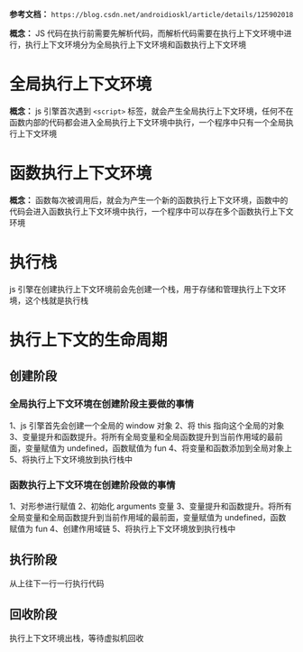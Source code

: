 **参考文档：** `https://blog.csdn.net/androidioskl/article/details/125902018`

**概念：** JS 代码在执行前需要先解析代码，而解析代码需要在执行上下文环境中进行，执行上下文环境分为全局执行上下文环境和函数执行上下文环境

# 全局执行上下文环境
**概念：** js 引擎首次遇到 `<script>` 标签，就会产生全局执行上下文环境，任何不在函数内部的代码都会进入全局执行上下文环境中执行，一个程序中只有一个全局执行上下文环境

# 函数执行上下文环境
**概念：** 函数每次被调用后，就会为产生一个新的函数执行上下文环境，函数中的代码会进入函数执行上下文环境中执行，一个程序中可以存在多个函数执行上下文环境

# 执行栈
js 引擎在创建执行上下文环境前会先创建一个栈，用于存储和管理执行上下文环境，这个栈就是执行栈

# 执行上下文的生命周期
## 创建阶段
### 全局执行上下文环境在创建阶段主要做的事情
1、js 引擎首先会创建一个全局的 window 对象
2、将 this 指向这个全局的对象
3、变量提升和函数提升。将所有全局变量和全局函数提升到当前作用域的最前面，变量赋值为 undefined，函数赋值为 fun
4、将变量和函数添加到全局对象上
5、将执行上下文环境放到执行栈中

### 函数执行上下文环境在创建阶段做的事情
1、对形参进行赋值
2、初始化 arguments 变量
3、变量提升和函数提升。将所有全局变量和全局函数提升到当前作用域的最前面，变量赋值为 undefined，函数赋值为 fun
4、创建作用域链
5、将执行上下文环境放到执行栈中

## 执行阶段
从上往下一行一行执行代码

## 回收阶段
执行上下文环境出栈，等待虚拟机回收